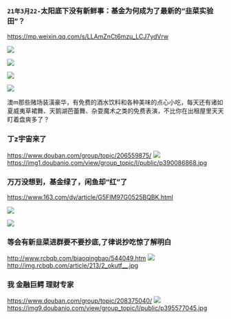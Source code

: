 ### `21年3月22-`太阳底下没有新鲜事：基金为何成为了最新的“韭菜实验田”？
<https://mp.weixin.qq.com/s/LLAmZnCt6mzu_LCJ7ydVrw>

![](http://img1.doubanio.com/view/group_topic/l/public/p390086868.jpg)

![](http://nimg.ws.126.net/?url=http%3A%2F%2Fdingyue.ws.126.net%2F2021%2F0319%2Fd4d2b1e8j00qq7n6b003jc000us00l6m.jpg&thumbnail=650x2147483647&quality=80&type=jpg)

![](http://img.rcbqb.com/article/213/2_okutf__.jpg)

![](http://img9.doubanio.com/view/group_topic/l/public/p395577045.jpg)

澳m那些赌场装潢豪华，有免费的酒水饮料和各种美味的点心小吃，每天还有诸如夏威夷草裙舞、天鹅湖芭蕾舞、杂耍魔术之类的免费表演，不比你在出租屋里天天盯着盘爽多了？

### 丁z宇宙来了
https://www.douban.com/group/topic/206559875/
![](http://img1.doubanio.com/view/group_topic/l/public/p390086868.jpg)
<https://img1.doubanio.com/view/group_topic/l/public/p390086868.jpg>

### 万万没想到，基金绿了，闲鱼却“红”了
https://www.163.com/dy/article/G5FIM97G0525BQBK.html

<img src="http://nimg.ws.126.net/?url=http%3A%2F%2Fdingyue.ws.126.net%2F2021%2F0319%2Fd4d2b1e8j00qq7n6b003jc000us00l6m.jpg&thumbnail=650x2147483647&quality=80&type=jpg">

![](http://nimg.ws.126.net/?url=http%3A%2F%2Fdingyue.ws.126.net%2F2021%2F0319%2Fd4d2b1e8j00qq7n6b003jc000us00l6m.jpg&thumbnail=650x2147483647&quality=80&type=jpg)

### 等会有新韭菜进群要不要抄底,了律说抄吃惊了解明白
http://www.rcbqb.com/biaoqingbao/544049.htm
![](http://img.rcbqb.com/article/213/2_okutf__.jpg)
<http://img.rcbqb.com/article/213/2_okutf__.jpg>

### 我 金融巨鳄 理财专家
https://www.douban.com/group/topic/208375040/
![](http://img9.doubanio.com/view/group_topic/l/public/p395577045.jpg)
<https://img9.doubanio.com/view/group_topic/l/public/p395577045.jpg>
